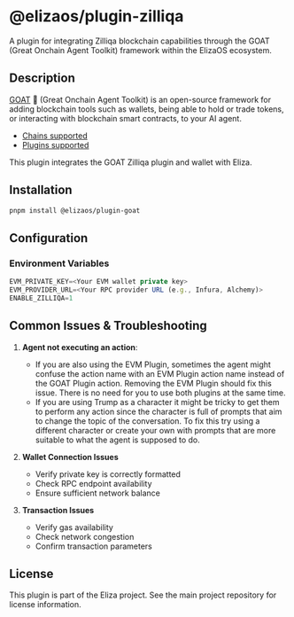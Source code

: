 # @elizaos/plugin-zilliqa

A plugin for integrating Zilliqa blockchain capabilities through the GOAT (Great Onchain Agent Toolkit) framework within the ElizaOS ecosystem.

## Description

[GOAT](https://ohmygoat.dev/) 🐐 (Great Onchain Agent Toolkit) is an open-source framework for adding blockchain tools such as wallets, being able to hold or trade tokens, or interacting with blockchain smart contracts, to your AI agent.

- [Chains supported](https://ohmygoat.dev/chains-wallets-plugins)
- [Plugins supported](https://ohmygoat.dev/chains-wallets-plugins)

This plugin integrates the GOAT Zilliqa plugin and wallet with Eliza.

## Installation

```bash
pnpm install @elizaos/plugin-goat
```

## Configuration

### Environment Variables

```typescript
EVM_PRIVATE_KEY=<Your EVM wallet private key>
EVM_PROVIDER_URL=<Your RPC provider URL (e.g., Infura, Alchemy)>
ENABLE_ZILLIQA=1
```

## Common Issues & Troubleshooting

1. **Agent not executing an action**:

    - If you are also using the EVM Plugin, sometimes the agent might confuse the action name with an EVM Plugin action name instead of the GOAT Plugin action. Removing the EVM Plugin should fix this issue. There is no need for you to use both plugins at the same time.
    - If you are using Trump as a character it might be tricky to get them to perform any action since the character is full of prompts that aim to change the topic of the conversation. To fix this try using a different character or create your own with prompts that are more suitable to what the agent is supposed to do.

2. **Wallet Connection Issues**

    - Verify private key is correctly formatted
    - Check RPC endpoint availability
    - Ensure sufficient network balance

3. **Transaction Issues**
    - Verify gas availability
    - Check network congestion
    - Confirm transaction parameters

## License

This plugin is part of the Eliza project. See the main project repository for license information.
